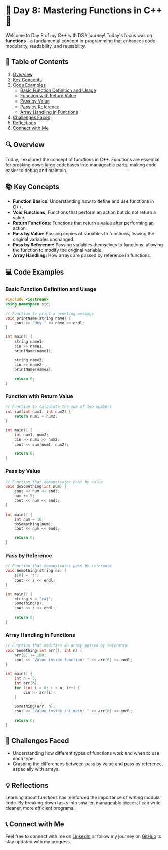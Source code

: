 # 🚀 Day 8: Mastering Functions in C++ 🚀

Welcome to Day 8 of my C++ with DSA journey! Today's focus was on **functions**—a fundamental concept in programming that enhances code modularity, readability, and reusability.

## 📝 Table of Contents
1. [Overview](#overview)
2. [Key Concepts](#key-concepts)
3. [Code Examples](#code-examples)
    - [Basic Function Definition and Usage](#basic-function-definition-and-usage)
    - [Function with Return Value](#function-with-return-value)
    - [Pass by Value](#pass-by-value)
    - [Pass by Reference](#pass-by-reference)
    - [Array Handling in Functions](#array-handling-in-functions)
4. [Challenges Faced](#challenges-faced)
5. [Reflections](#reflections)
6. [Connect with Me](#connect-with-me)

## 🔍 Overview

Today, I explored the concept of functions in C++. Functions are essential for breaking down large codebases into manageable parts, making code easier to debug and maintain.

## 📚 Key Concepts

- **Function Basics:** Understanding how to define and use functions in C++.
- **Void Functions:** Functions that perform an action but do not return a value.
- **Return Functions:** Functions that return a value after performing an action.
- **Pass by Value:** Passing copies of variables to functions, leaving the original variables unchanged.
- **Pass by Reference:** Passing variables themselves to functions, allowing the function to modify the original variable.
- **Array Handling:** How arrays are passed by reference in functions.

## 💻 Code Examples

### Basic Function Definition and Usage

```cpp
#include <iostream>
using namespace std;

// Function to print a greeting message
void printName(string name) {
    cout << "Hey " << name << endl;
}

int main() {
    string name1;
    cin >> name1;
    printName(name1);

    string name2;
    cin >> name2;
    printName(name2);

    return 0;
}
```

### Function with Return Value

```cpp
// Function to calculate the sum of two numbers
int sum(int num1, int num2) {
    return num1 + num2;
}

int main() {
    int num1, num2;
    cin >> num1 >> num2;
    cout << sum(num1, num2);

    return 0;
}
```

### Pass by Value

```cpp
// Function that demonstrates pass by value
void doSomething(int num) {
    cout << num << endl;
    num += 5;
    cout << num << endl;
}

int main() {
    int num = 10;
    doSomething(num);
    cout << num << endl;

    return 0;
}
```

### Pass by Reference

```cpp
// Function that demonstrates pass by reference
void Something(string &s) {
    s[0] = 't';
    cout << s << endl;
}

int main() {
    string s = "raj";
    Something(s);
    cout << s << endl;

    return 0;
}
```

### Array Handling in Functions

```cpp
// Function that modifies an array passed by reference
void Something(int arr[], int n) {
    arr[0] += 100;
    cout << "Value inside function: " << arr[0] << endl;
}

int main() {
    int n = 5;
    int arr[n];
    for (int i = 0; i < n; i++) {
        cin >> arr[i];
    }

    Something(arr, n);
    cout << "Value inside int main: " << arr[0] << endl;

    return 0;
}
```

## 🔧 Challenges Faced

- Understanding how different types of functions work and when to use each type.
- Grasping the differences between pass by value and pass by reference, especially with arrays.

## 💡 Reflections

Learning about functions has reinforced the importance of writing modular code. By breaking down tasks into smaller, manageable pieces, I can write cleaner, more efficient programs.

## 📞 Connect with Me

Feel free to connect with me on [LinkedIn](https://www.linkedin.com/in/thesanthoshvs/) or follow my journey on [GitHub](https://github.com/Itssanthoshhere) to stay updated with my progress.
